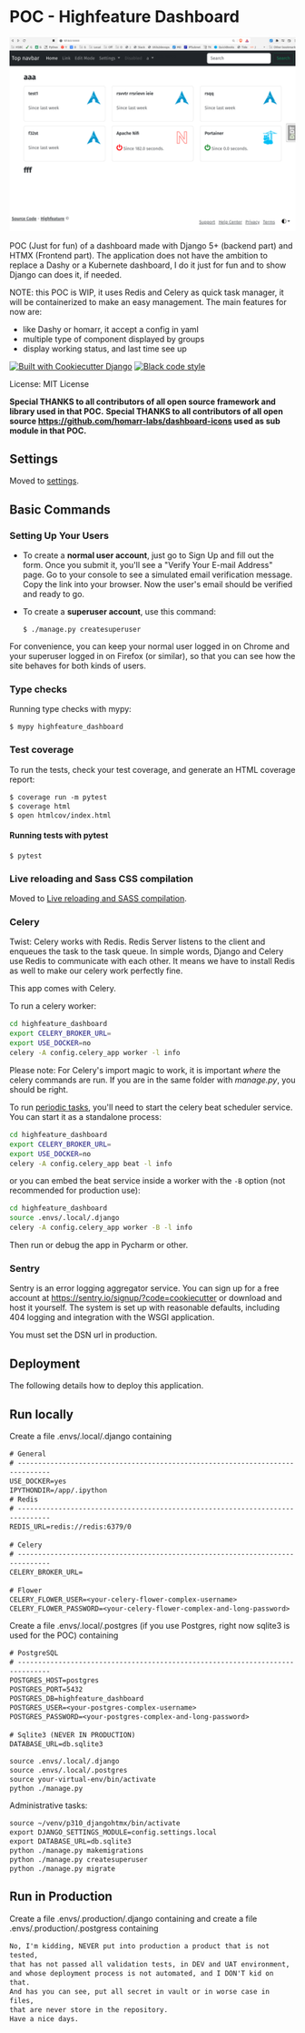 # POC - Highfeature Dashboard
![Preview of Highfeature Dashboard](https://github.com/highfeature/highfeature_dashboard/blob/main/docs/images/demo.png)

POC (Just for fun) of a dashboard made with Django 5+ (backend part) and HTMX (Frontend part). The application does not have the ambition to replace a Dashy or a Kubernete dashboard, I do it just for fun and to show Django can does it, if needed.

NOTE: this POC is WIP, it uses Redis and Celery as quick task manager, it will be containerized to make an easy management.
The main features for now are:
- like Dashy or homarr, it accept a config in yaml
- multiple type of component displayed by groups
- display working status, and last time see up

[![Built with Cookiecutter Django](https://img.shields.io/badge/built%20with-Cookiecutter%20Django-ff69b4.svg?logo=cookiecutter)](https://github.com/cookiecutter/cookiecutter-django/)
[![Black code style](https://img.shields.io/badge/code%20style-black-000000.svg)](https://github.com/ambv/black)

License: MIT License

**Special THANKS to all contributors of all open source framework and library used in that POC.**
**Special THANKS to all contributors of all open source https://github.com/homarr-labs/dashboard-icons used as sub module in that POC.**

## Settings

Moved to [settings](http://cookiecutter-django.readthedocs.io/en/latest/settings.html).

## Basic Commands

### Setting Up Your Users

- To create a **normal user account**, just go to Sign Up and fill out the form. Once you submit it, you'll see a "Verify Your E-mail Address" page. Go to your console to see a simulated email verification message. Copy the link into your browser. Now the user's email should be verified and ready to go.

- To create a **superuser account**, use this command:

      $ ./manage.py createsuperuser

For convenience, you can keep your normal user logged in on Chrome and your superuser logged in on Firefox (or similar), so that you can see how the site behaves for both kinds of users.

### Type checks

Running type checks with mypy:

    $ mypy highfeature_dashboard

### Test coverage

To run the tests, check your test coverage, and generate an HTML coverage report:

    $ coverage run -m pytest
    $ coverage html
    $ open htmlcov/index.html

#### Running tests with pytest

    $ pytest

### Live reloading and Sass CSS compilation

Moved to [Live reloading and SASS compilation](https://cookiecutter-django.readthedocs.io/en/latest/developing-locally.html#sass-compilation-live-reloading).

### Celery
Twist:
Celery works with Redis.
Redis Server listens to the client and enqueues the task to the task queue. 
In simple words, Django and Celery use Redis to communicate with each other. 
It means we have to install Redis as well to make our celery work perfectly fine.

This app comes with Celery.

To run a celery worker:

```bash
cd highfeature_dashboard
export CELERY_BROKER_URL=
export USE_DOCKER=no
celery -A config.celery_app worker -l info
```

Please note: 
For Celery's import magic to work, it is important _where_ the celery commands are run. 
If you are in the same folder with _manage.py_, you should be right.

To run [periodic tasks](https://docs.celeryq.dev/en/stable/userguide/periodic-tasks.html), you'll need to start the celery beat scheduler service. 
You can start it as a standalone process:
```bash
cd highfeature_dashboard
export CELERY_BROKER_URL=
export USE_DOCKER=no
celery -A config.celery_app beat -l info
```

or you can embed the beat service inside a worker with the `-B` option 
(not recommended for production use):
```bash
cd highfeature_dashboard
source .envs/.local/.django
celery -A config.celery_app worker -B -l info
```
Then run or debug the app in Pycharm or other.

### Sentry

Sentry is an error logging aggregator service. You can sign up for a free account at 
<https://sentry.io/signup/?code=cookiecutter> or download and host it yourself.
The system is set up with reasonable defaults, including 404 logging and integration with 
the WSGI application.

You must set the DSN url in production.

## Deployment

The following details how to deploy this application.

## Run locally
Create a file .envs/.local/.django containing
```commandline
# General
# ------------------------------------------------------------------------------
USE_DOCKER=yes
IPYTHONDIR=/app/.ipython
# Redis
# ------------------------------------------------------------------------------
REDIS_URL=redis://redis:6379/0

# Celery
# ------------------------------------------------------------------------------
CELERY_BROKER_URL=

# Flower
CELERY_FLOWER_USER=<your-celery-flower-complex-username>
CELERY_FLOWER_PASSWORD=<your-celery-flower-complex-and-long-password>
```
Create a file .envs/.local/.postgres (if you use Postgres, right now sqlite3 is used for the POC) containing
```commandline
# PostgreSQL
# ------------------------------------------------------------------------------
POSTGRES_HOST=postgres
POSTGRES_PORT=5432
POSTGRES_DB=highfeature_dashboard
POSTGRES_USER=<your-postgres-complex-username>
POSTGRES_PASSWORD=<your-postgres-complex-and-long-password>

# Sqlite3 (NEVER IN PRODUCTION)
DATABASE_URL=db.sqlite3
```
```shell
source .envs/.local/.django
source .envs/.local/.postgres
source your-virtual-env/bin/activate
python ./manage.py
```
Administrative tasks:
```shell
source ~/venv/p310_djangohtmx/bin/activate
export DJANGO_SETTINGS_MODULE=config.settings.local
export DATABASE_URL=db.sqlite3
python ./manage.py makemigrations
python ./manage.py createsuperuser
python ./manage.py migrate
```

## Run in Production
Create a file .envs/.production/.django containing and
create a file .envs/.production/.postgress containing
```commandline
No, I'm kidding, NEVER put into production a product that is not tested, 
that has not passed all validation tests, in DEV and UAT environment, 
and whose deployment process is not automated, and I DON'T kid on that.
And has you can see, put all secret in vault or in worse case in files,
that are never store in the repository.
Have a nice days.
```
